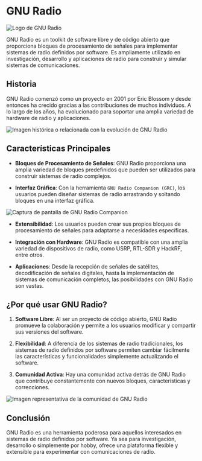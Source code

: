 
# GNU Radio

![Logo de GNU Radio](https://www.gnuradio.org/imgs/gnuradio_logo_glyphs_as_paths.svg)

GNU Radio es un toolkit de software libre y de código abierto que proporciona bloques de procesamiento de señales para implementar sistemas de radio definidos por software. Es ampliamente utilizado en investigación, desarrollo y aplicaciones de radio para construir y simular sistemas de comunicaciones.

## Historia

GNU Radio comenzó como un proyecto en 2001 por Eric Blossom y desde entonces ha crecido gracias a las contribuciones de muchos individuos. A lo largo de los años, ha evolucionado para soportar una amplia variedad de hardware de radio y aplicaciones.

![Imagen histórica o relacionada con la evolución de GNU Radio](https://wiki.gnuradio.org/images/thumb/8/8d/FunCube_2_meter_NB_FM_fg.png/540px-FunCube_2_meter_NB_FM_fg.png)

## Características Principales

- **Bloques de Procesamiento de Señales**: GNU Radio proporciona una amplia variedad de bloques predefinidos que pueden ser utilizados para construir sistemas de radio complejos.

- **Interfaz Gráfica**: Con la herramienta `GNU Radio Companion (GRC)`, los usuarios pueden diseñar sistemas de radio arrastrando y soltando bloques en una interfaz gráfica.

![Captura de pantalla de GNU Radio Companion](URL_DE_LA_IMAGEN)

- **Extensibilidad**: Los usuarios pueden crear sus propios bloques de procesamiento de señales para adaptarse a necesidades específicas.

- **Integración con Hardware**: GNU Radio es compatible con una amplia variedad de dispositivos de radio, como USRP, RTL-SDR y HackRF, entre otros.

- **Aplicaciones**: Desde la recepción de señales de satélites, decodificación de señales digitales, hasta la implementación de sistemas de comunicación completos, las posibilidades con GNU Radio son vastas.

## ¿Por qué usar GNU Radio?

1. **Software Libre**: Al ser un proyecto de código abierto, GNU Radio promueve la colaboración y permite a los usuarios modificar y compartir sus versiones del software.

2. **Flexibilidad**: A diferencia de los sistemas de radio tradicionales, los sistemas de radio definidos por software permiten cambiar fácilmente las características y funcionalidades simplemente actualizando el software.

3. **Comunidad Activa**: Hay una comunidad activa detrás de GNU Radio que contribuye constantemente con nuevos bloques, características y correcciones.

![Imagen representativa de la comunidad de GNU Radio](https://i.ytimg.com/vi/o1N6zjOgmFA/maxresdefault.jpg)

## Conclusión

GNU Radio es una herramienta poderosa para aquellos interesados en sistemas de radio definidos por software. Ya sea para investigación, desarrollo o simplemente por hobby, ofrece una plataforma flexible y extensible para experimentar con comunicaciones de radio.

